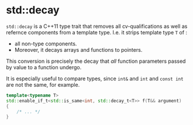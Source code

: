# std::decay

`std::decay` is a C++11 type trait that removes all cv-qualifications as well as refernce components from a template type. I.e. it strips template type `T` of :

- all non-type components.
- Moreover, it decays arrays and functions to pointers.

This conversion is precisely the decay that *all* function parameters
passed by value to a function undergo.

It is especially useful to compare types, since `int&` and `int` and `const int` are not the same, for example.

```C++
template<typename T>
std::enable_if_t<std::is_same<int, std::decay_t<T>> f(T&& argument)
{
	/* ... */
}
```
